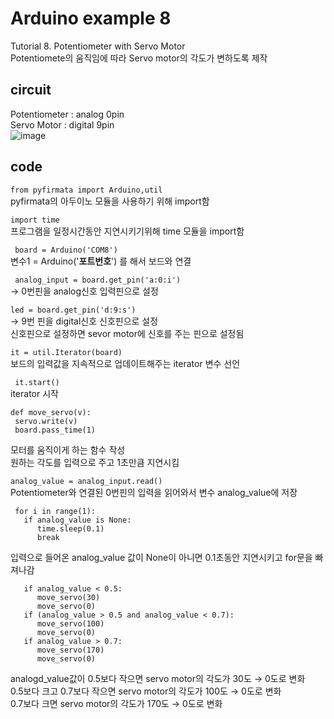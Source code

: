 # Arduino example 8
Tutorial 8. Potentiometer with Servo Motor\
Potentiomete의 움직임에 따라 Servo motor의 각도가 변하도록 제작

## circuit
Potentiometer : analog 0pin\
Servo Motor : digital 9pin\
![image](https://user-images.githubusercontent.com/79436159/109211965-4f3b2800-77f2-11eb-90d7-03e77892e377.png)

## code
``` from pyfirmata import Arduino,util ```\
pyfirmata의 아두이노 모듈을 사용하기 위해 import함

``` import time ```\
프로그램을 일정시간동안 지연시키기위해 time 모듈을 import함

``` board = Arduino('COM8')``` \
변수1 = Arduino('**포트번호**') 를 해서 보드와 연결 

``` analog_input = board.get_pin('a:0:i')``` \
  -> 0번핀을 analog신호 입력핀으로 설정

 ```led = board.get_pin('d:9:s') ```\
  -> 9번 핀을 digital신호 신호핀으로 설정\
  신호핀으로 설정하면 sevor motor에 신호를 주는 핀으로 설정됨
  
``` it = util.Iterator(board) ```\
보드의 입력값을 지속적으로 업데이트해주는 iterator 변수 선언

 ``` it.start()``` \
iterator 시작

 ```
def move_servo(v):
  servo.write(v)
  board.pass_time(1)
```
모터를 움직이게 하는 함수 작성\
원하는 각도를 입력으로 주고 1초만큼 지연시킴
  

``` analog_value = analog_input.read() ```\
Potentiometer와 연결된 0번핀의 입력을 읽어와서 변수 analog_value에 저장

```
 for i in range(1):
   if analog_value is None:
      time.sleep(0.1)
      break
```    
입력으로 들어온 analog_value 값이 None이 아니면 0.1초동안 지연시키고 for문을 빠져나감

```      
   if analog_value < 0.5:
      move_servo(30)
      move_servo(0)
   if (analog_value > 0.5 and analog_value < 0.7):
      move_servo(100)
      move_servo(0)
   if analog_value > 0.7:
      move_servo(170)
      move_servo(0)
```
analogd_value값이 0.5보다 작으면 servo motor의 각도가 30도 → 0도로 변화\
0.5보다 크고 0.7보다 작으면 servo motor의 각도가 100도 → 0도로 변화\
0.7보다 크면 servo motor의 각도가 170도 → 0도로 변화
